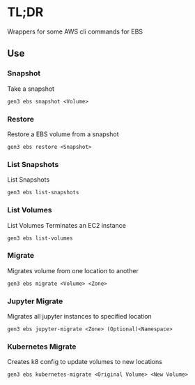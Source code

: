 # TL;DR
Wrappers for some AWS cli commands for EBS

## Use

### Snapshot
Take a snapshot
```
gen3 ebs snapshot <Volume>
```

### Restore
Restore a EBS volume from a snapshot
```
gen3 ebs restore <Snapshot>
```

### List Snapshots
List Snapshots
```
gen3 ebs list-snapshots
```

### List Volumes
List Volumes
Terminates an EC2 instance
```
gen3 ebs list-volumes
```

### Migrate
Migrates volume from one location to another
```
gen3 ebs migrate <Volume> <Zone>
```

### Jupyter Migrate
Migrates all jupyter instances to specified location
```
gen3 ebs jupyter-migrate <Zone> (Optional)<Namespace>
```

### Kubernetes Migrate
Creates k8 config to update volumes to new locations
```
gen3 ebs kubernetes-migrate <Original Volume> <New Volume>
```


